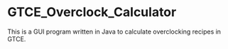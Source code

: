 # GTCE_Overclock_Calculator
This is a GUI program written in Java to calculate overclocking recipes in GTCE.
